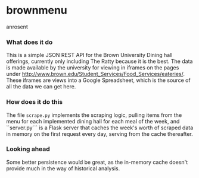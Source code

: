 brownmenu
===
anrosent

### What does it do

This is a simple JSON REST API for the Brown University Dining hall offerings, currently only including The Ratty because it is the best. The data is made available by the university for viewing in iframes on the pages under http://www.brown.edu/Student_Services/Food_Services/eateries/. These iframes are views into a Google Spreadsheet, which is the source of all the data we can get here. 

### How does it do this

The file ```scrape.py``` implements the scraping logic, pulling items from the menu for each implemented dining hall for each meal of the week, and ``server.py``` is a Flask server that caches the week's worth of scraped data in memory on the first request every day, serving from the cache thereafter.

### Looking ahead

Some better persistence would be great, as the in-memory cache doesn't provide much in the way of historical analysis.
